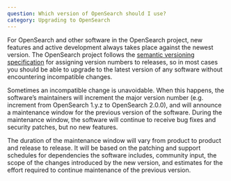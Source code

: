 ```yaml
---
question: Which version of OpenSearch should I use?
category: Upgrading to OpenSearch
---
```


For OpenSearch and other software in the OpenSearch project, new features and active development always takes place against the newest version. The OpenSearch project follows the [semantic versioning specification](https://opensearch.org/blog/technical-post/2021/08/what-is-semver/) for assigning version numbers to releases, so in most cases you should be able to upgrade to the latest version of any software without encountering incompatible changes.

Sometimes an incompatible change is unavoidable. When this happens, the software’s maintainers will increment the major version number (e.g. increment from OpenSearch 1.y.z to OpenSearch 2.0.0), and will announce a maintenance window for the previous version of the software. During the maintenance window, the software will continue to receive bug fixes and security patches, but no new features.

The duration of the maintenance window will vary from product to product and release to release. It will be based on the patching and support schedules for dependencies the software includes, community input, the scope of the changes introduced by the new version, and estimates for the effort required to continue maintenance of the previous version.
